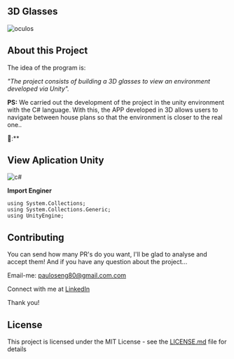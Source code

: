 ## 3D Glasses 

![oculos](https://user-images.githubusercontent.com/63813811/194685303-20c252e9-6796-4830-a748-d74e817e7d8c.png)


## About this Project

The idea of ​​the program is:

_"The project consists of building a 3D glasses to view an environment developed via Unity"._

**PS:** We carried out the development of the project in the unity environment with the C# language. With this, the APP developed in 3D allows users to navigate between house plans so that the environment is closer to the real one..

🤩:**



## View Aplication Unity


![c#](https://user-images.githubusercontent.com/63813811/194780099-47199cbd-01b5-491d-83eb-38fb6a968d26.png)
   



**Import Enginer**


```
using System.Collections;
using System.Collections.Generic;
using UnityEngine;

```



## Contributing

You can send how many PR's do you want, I'll be glad to analyse and accept them! And if you have any question about the project...

Email-me: pauloseng80@gmail.com.com

Connect with me at [LinkedIn](https://www.linkedin.com/in/pauloroch/)

Thank you!

## License

This project is licensed under the MIT License - see the [LICENSE.md](https://github.com/paul0rocha/mindCast/blob/master/LICENSE) file for details


